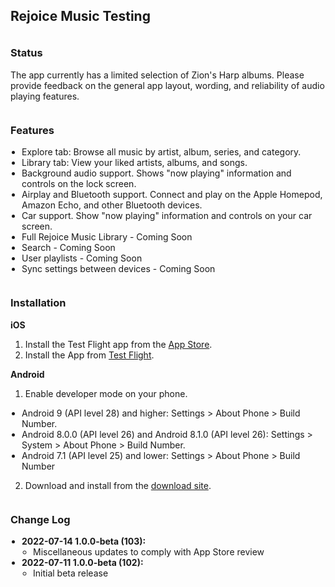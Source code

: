 <meta name="robots" content="noindex">
<style>
  h1 {
    display: none;  
  }
  h3 {
    margin-top: 36px !important;
  }
  ul {
    padding-left: 18px !important;
  }
  .markdown-body {
    max-width: 800px
  }
  hr {
    border: 10px solid #607c8a !important;
    border-radius: 5px !important;
  }
</style>


## Rejoice Music Testing


### Status

The app currently has a limited selection of Zion's Harp albums. Please provide feedback on the general app layout, wording, and reliability of audio playing features.



### Features

- Explore tab: Browse all music by artist, album, series, and category.
- Library tab: View your liked artists, albums, and songs.
- Background audio support. Shows "now playing" information and controls on the lock screen.
- Airplay and Bluetooth support. Connect and play on the Apple Homepod, Amazon Echo, and other Bluetooth devices.
- Car support. Show "now playing" information and controls on your car screen.
- Full Rejoice Music Library - Coming Soon
- Search - Coming Soon
- User playlists - Coming Soon
- Sync settings between devices - Coming Soon



### Installation

**iOS**
1. Install the Test Flight app from the [App Store](https://apps.apple.com/us/app/testflight/id899247664).
2. Install the App from [Test Flight](https://testflight.apple.com/join/gYHQHlWo).

**Android**
1. Enable developer mode on your phone.
  - Android 9 (API level 28) and higher: Settings > About Phone > Build Number.
  - Android 8.0.0 (API level 26) and Android 8.1.0 (API level 26): Settings > System > About Phone > Build Number.
  - Android 7.1 (API level 25) and lower: Settings > About Phone > Build Number
2. Download and install from the [download site](https://rejoicemusic.github.io/test-site/release/android/app.apk).



### Change Log

- **2022-07-14 1.0.0-beta (103):**
  - Miscellaneous updates to comply with App Store review
- **2022-07-11 1.0.0-beta (102):** 
  - Initial beta release